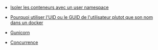 * [Isoler les conteneurs avec un user namespace](https://docs.docker.com/engine/security/userns-remap/)

* [Pourquoi utiliser l'UID ou le GUID de l'utilisateur plutot que son nom dans un docker](https://medium.com/@mccode/understanding-how-uid-and-gid-work-in-docker-containers-c37a01d01cf)


* [Gunicorn](https://docs.gunicorn.org/en/stable/design.html#how-many-workers)

* [Concurrence](https://12factor.net/fr/concurrency)